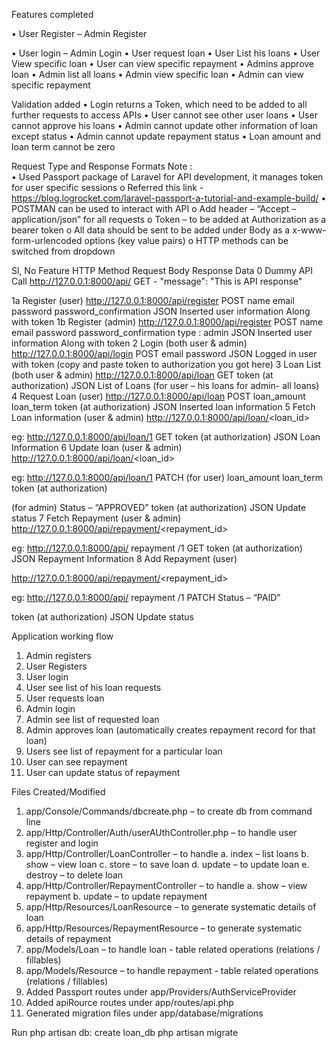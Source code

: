Features completed

•	User Register – Admin Register

•	User login – Admin Login
•	User request loan
•	User List his loans
•	User View specific loan
•	User can view specific repayment
•	Admins approve loan
•	Admin list all loans 
•	Admin view specific loan
•	Admin can view specific repayment

Validation added
•	Login returns a Token, which need to be added to all further requests to access APIs
•	User cannot see other user loans
•	User cannot approve his loans
•	Admin cannot update other information of loan except status
•	Admin cannot update repayment status
•	Loan amount and loan term cannot be zero


Request Type and Response Formats
Note :  
•	Used Passport package of Laravel for API development, it manages token for user specific sessions
o	Referred this link - https://blog.logrocket.com/laravel-passport-a-tutorial-and-example-build/
•	POSTMAN can be used to interact with API
o	Add header – “Accept – application/json” for all requests
o	Token – to be added at Authorization as a bearer token
o	All data should be sent to be added under Body as a x-www-form-urlencoded options (key value pairs)
o	HTTP methods can be switched from dropdown




Sl, No	Feature	HTTP Method	Request Body	Response Data
0	Dummy API Call 
http://127.0.0.1:8000/api/	GET	-	"message": 
"This is API response"

1a	Register (user)
http://127.0.0.1:8000/api/register	POST	name
email
password
password_confirmation
	JSON
Inserted user information
Along with token
1b	Register (admin)
http://127.0.0.1:8000/api/register	POST	name
email
password
password_confirmation
type : admin	JSON
Inserted user information
Along with token
2	Login (both user & admin)
http://127.0.0.1:8000/api/login	POST	email
password	JSON
Logged in user with token
(copy and paste token to authorization you got here)
3	Loan List (both user & admin)
http://127.0.0.1:8000/api/loan	GET	token (at authorization)	JSON
List of Loans 
(for user – his loans
for admin- all loans)
4	Request Loan (user)
http://127.0.0.1:8000/api/loan	POST	loan_amount
loan_term
token (at authorization)	JSON
Inserted loan information
5	Fetch Loan information (user & admin)
http://127.0.0.1:8000/api/loan/<loan_id>

eg: http://127.0.0.1:8000/api/loan/1	GET	token (at authorization)	JSON
Loan Information
6	Update loan (user & admin)
http://127.0.0.1:8000/api/loan/<loan_id>

eg: http://127.0.0.1:8000/api/loan/1	PATCH	(for user)
loan_amount
loan_term
token (at authorization)

(for admin)
Status – “APPROVED”
token (at authorization)	JSON
Update status
7	Fetch Repayment (user & admin)
http://127.0.0.1:8000/api/repayment/<repayment_id>

eg: http://127.0.0.1:8000/api/ repayment /1	GET	token (at authorization)	JSON
Repayment Information
8	Add Repayment (user)

http://127.0.0.1:8000/api/repayment/<repayment_id>

eg: http://127.0.0.1:8000/api/ repayment /1	PATCH	Status – “PAID”

token (at authorization)	JSON
Update status



Application working flow
1.	Admin registers
2.	User Registers
3.	User login
4.	User see list of his loan requests
5.	User requests loan
6.	Admin login
7.	Admin see list of requested loan
8.	Admin approves loan (automatically creates repayment record for that loan)
9.	Users see list of repayment for a particular loan
10.	User can see repayment
11.	User can update status of repayment


Files Created/Modified
1.	app/Console/Commands/dbcreate.php – to create db from command line
2.	app/Http/Controller/Auth/userAUthController.php – to handle user register and login
3.	app/Http/Controller/LoanController – to handle
a.	index – list loans
b.	show – view loan
c.	store – to save loan
d.	update – to update loan
e.	destroy – to delete loan
4.	app/Http/Controller/RepaymentController – to handle
a.	show – view repayment
b.	update – to update repayment
5.	app/Http/Resources/LoanResource – to generate systematic details of loan 
6.	app/Http/Resources/RepaymentResource – to generate systematic details of repayment 
7.	app/Models/Loan – to handle loan - table related operations (relations / fillables) 
8.	app/Models/Resource – to handle repayment - table related operations (relations / fillables) 
9.	Added Passport routes under app/Providers/AuthServiceProvider
10.	Added apiRource routes under app/routes/api.php
11.	Generated migration files under app/database/migrations


Run 
php artisan db: create loan_db
php artisan migrate
